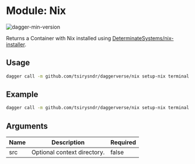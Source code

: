 # Module: Nix

![dagger-min-version](https://img.shields.io/badge/dagger%20version-v0.10.0-green)

Returns a Container with Nix installed using [DeterminateSystems/nix-installer](https://github.com/DeterminateSystems/nix-installer).

## Usage

```sh
dagger call -m github.com/tsirysndr/daggerverse/nix setup-nix terminal
```

## Example

```sh
dagger call -m github.com/tsirysndr/daggerverse/nix setup-nix terminal
```

## Arguments

| Name | Description                                                    | Required |
| ---- | -------------------------------------------------------------- | -------- |
| src  | Optional context directory. | false    |
